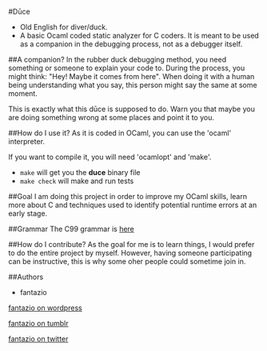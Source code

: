 #Dūce
- Old English for diver/duck.
- A basic Ocaml coded static analyzer for C coders. It is meant to be used as a
  companion in the debugging process, not as a debugger itself.


##A companion?
In the rubber duck debugging method, you need something or someone to
explain your code to. During the process, you might think:
"Hey! Maybe it comes from here". When doing it with a human being understanding
what you say, this person might say the same at some moment.

This is exactly what this dūce is supposed to do. Warn you that maybe you are
doing something wrong at some places and point it to you.


##How do I use it?
As it is coded in OCaml, you can use the 'ocaml' interpreter.

If you want to compile it, you will need 'ocamlopt' and 'make'.

- `make` will get you the **duce** binary file
- `make check` will make and run tests


##Goal
I am doing this project in order to improve my OCaml skills, learn more about C
and techniques used to identify potential runtime errors at an early stage.


##Grammar
The C99 grammar is [here](http://www.open-std.org/JTC1/SC22/WG14/www/docs/n1124.pdf)


##How do I contribute?
As the goal for me is to learn things, I would prefer to do the entire project
by myself. However, having someone participating can be instructive, this is
why some oher people could sometime join in.


##Authors
- fantazio

[fantazio on wordpress](https://corentindsz.wordpress.com)

[fantazio on tumblr](corentindsz.tumblr.com)

[fantazio on twitter](https://twitter.com/CorentinDsz)
